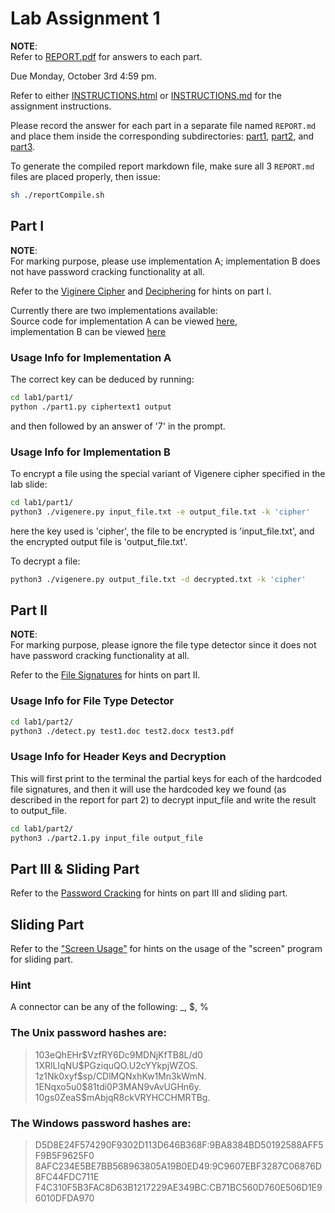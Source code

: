 # Lab Assignment 1
**NOTE**:  
Refer to [REPORT.pdf](./REPORT.pdf) for answers to each part.

Due Monday, October 3rd 4:59 pm.

Refer to either [INSTRUCTIONS.html](./INSTRUCTIONS.html) or
[INSTRUCTIONS.md](./INSTRUCTIONS.md) for the assignment instructions.

Please record the answer for each part in a separate file named
`REPORT.md` and place them inside the corresponding subdirectories:
[part1](./part1/), [part2](./part2/), and [part3](./part3/).

To generate the compiled report markdown file, make sure all 3
`REPORT.md` files are placed properly, then issue:
```bash
sh ./reportCompile.sh
```

## Part I
**NOTE**:  
For marking purpose, please use implementation A; implementation B does not
have password cracking functionality at all.

Refer to the [Viginere Cipher](./slide/viginere_cipher.pdf) and
[Deciphering](./slide/deciphering.pdf) for hints on part I.

Currently there are two implementations available:  
Source code for implementation A can be viewed [here](./part1/part1.py),  
implementation B can be viewed [here](./part1/vigenere.py)

### Usage Info for Implementation A
The correct key can be deduced by running:
```bash
cd lab1/part1/
python ./part1.py ciphertext1 output
```
and then followed by an answer of '7' in the prompt.

### Usage Info for Implementation B
To encrypt a file using the special variant of Vigenere cipher specified in
the lab slide:
```bash
cd lab1/part1/
python3 ./vigenere.py input_file.txt -e output_file.txt -k 'cipher'
```
here the key used is 'cipher', the file to be encrypted is 'input\_file.txt',
and the encrypted output file is 'output\_file.txt'.

To decrypt a file:
```bash
python3 ./vigenere.py output_file.txt -d decrypted.txt -k 'cipher'
```

## Part II
**NOTE**:  
For marking purpose, please ignore the file type detector since it does not
have password cracking functionality at all.

Refer to the [File Signatures](./slide/file_signatures.pdf) for hints on
part II.

### Usage Info for File Type Detector
```bash
cd lab1/part2/
python3 ./detect.py test1.doc test2.docx test3.pdf
```

### Usage Info for Header Keys and Decryption
This will first print to the terminal the partial keys for each of the
hardcoded file signatures, and then it will use the hardcoded key we found (as
described in the report for part 2) to decrypt input\_file and write the result
to output\_file.
```bash
cd lab1/part2/
python3 ./part2.1.py input_file output_file
```

## Part III & Sliding Part
Refer to the [Password Cracking](./slide/password_cracking.pdf) for hints on
part III and sliding part.

## Sliding Part
Refer to the ["Screen Usage"](./slide/screen.pdf) for hints on the usage of
the "screen" program for sliding part.

### Hint
A connector can be any of the following: \_, $, %

### The Unix password hashes are:

> $1$03eQhEHr$VzfRY6Dc9MDNjKfTB8L/d0  
> $1$XRlLIqNU$PGziquQO.U2cYYkpjWZOS.  
> $1$z1Nk0xyf$sp/CDlMQNxhKw1Mn3kWmN.  
> $1$ENqxo5u0$81tdi0P3MAN9vAvUGHn6y.  
> $1$0gs0ZeaS$mAbjqR8ckVRYHCCHMRTBg.

### The Windows password hashes are:

> D5D8E24F574290F9302D113D646B368F:9BA8384BD50192588AFF5F9B5F9625F0  
> 8AFC234E5BE7BB568963805A19B0ED49:9C9607EBF3287C06876D8FC44FDC711E  
> F4C310F5B3FAC8D63B1217229AE349BC:CB71BC560D760E506D1E96010DFDA970

